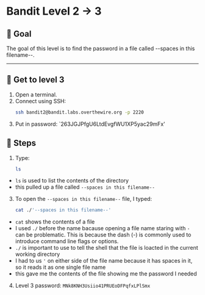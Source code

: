 # Bandit Level 2 → 3
## 🔹 Goal
The goal of this level is to find the password in a file called --spaces in this filename--.

---

## 🔹 Get to level 3
1. Open a terminal.  
2. Connect using SSH:  
   ```bash
   ssh bandit2@bandit.labs.overthewire.org -p 2220
3. Put in password:
   `263JGJPfgU6LtdEvgfWU1XP5yac29mFx'

## 🔹 Steps
1. Type:
   ```bash
   ls
  * `ls` is used to list the contents of the directory
  * this pulled up a file called `--spaces in this filename--`
3. To open the `--spaces in this filename--` file, I typed:
    ```bash
    cat ./'--spaces in this filename--'
  * `cat` shows the contents of a file
  * I used `./` before the name bacause opening a file name staring with `-` can be problematic. This is because the dash (-) is commonly used to introduce command line flags or options.
  * `./` is important to use to tell the shell that the file is loacted in the current working directory
  * I had to us `'` on either side of the file name because it has spaces in it, so it reads it as one single file name
  * this gave me the contents of the file showing me the password I needed
4. Level 3 password:
`MNk8KNH3Usiio41PRUEoDFPqfxLPlSmx`

